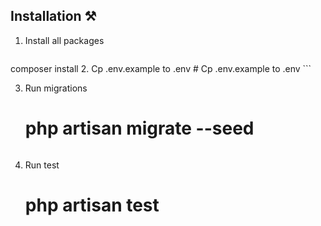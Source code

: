 ## Installation ⚒️


1. Install all packages

   ``` composer install
composer install
2. Cp .env.example to .env
    #  Cp .env.example to .env
    ```
    
3. Run migrations

   # php artisan migrate --seed
   ```

4. Run test


   # php artisan test
   ```

